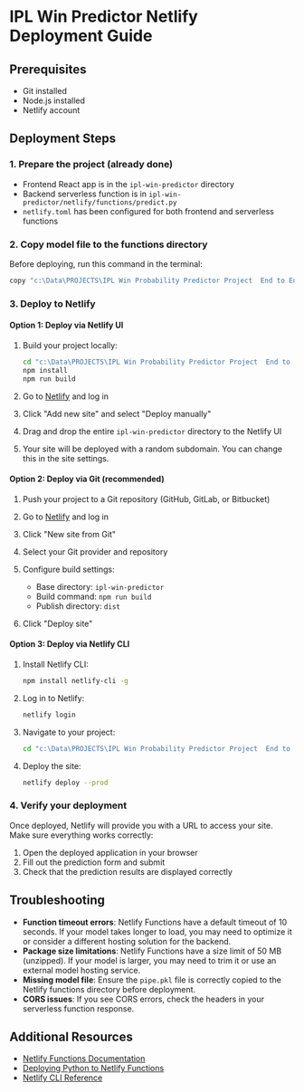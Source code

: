 # IPL Win Predictor Netlify Deployment Guide

## Prerequisites

- Git installed
- Node.js installed
- Netlify account

## Deployment Steps

### 1. Prepare the project (already done)

- Frontend React app is in the `ipl-win-predictor` directory
- Backend serverless function is in `ipl-win-predictor/netlify/functions/predict.py`
- `netlify.toml` has been configured for both frontend and serverless functions

### 2. Copy model file to the functions directory

Before deploying, run this command in the terminal:

```bash
copy "c:\Data\PROJECTS\IPL Win Probability Predictor Project  End to End Machine Learning Project\pipe.pkl" "c:\Data\PROJECTS\IPL Win Probability Predictor Project  End to End Machine Learning Project\ipl-win-predictor\netlify\functions\pipe.pkl"
```

### 3. Deploy to Netlify

#### Option 1: Deploy via Netlify UI

1. Build your project locally:
   ```bash
   cd "c:\Data\PROJECTS\IPL Win Probability Predictor Project  End to End Machine Learning Project\ipl-win-predictor"
   npm install
   npm run build
   ```

2. Go to [Netlify](https://app.netlify.com/) and log in

3. Click "Add new site" and select "Deploy manually"

4. Drag and drop the entire `ipl-win-predictor` directory to the Netlify UI

5. Your site will be deployed with a random subdomain. You can change this in the site settings.

#### Option 2: Deploy via Git (recommended)

1. Push your project to a Git repository (GitHub, GitLab, or Bitbucket)

2. Go to [Netlify](https://app.netlify.com/) and log in

3. Click "New site from Git"

4. Select your Git provider and repository

5. Configure build settings:
   - Base directory: `ipl-win-predictor`
   - Build command: `npm run build`
   - Publish directory: `dist`

6. Click "Deploy site"

#### Option 3: Deploy via Netlify CLI

1. Install Netlify CLI:
   ```bash
   npm install netlify-cli -g
   ```

2. Log in to Netlify:
   ```bash
   netlify login
   ```

3. Navigate to your project:
   ```bash
   cd "c:\Data\PROJECTS\IPL Win Probability Predictor Project  End to End Machine Learning Project"
   ```

4. Deploy the site:
   ```bash
   netlify deploy --prod
   ```

### 4. Verify your deployment

Once deployed, Netlify will provide you with a URL to access your site. Make sure everything works correctly:

1. Open the deployed application in your browser
2. Fill out the prediction form and submit
3. Check that the prediction results are displayed correctly

## Troubleshooting

- **Function timeout errors**: Netlify Functions have a default timeout of 10 seconds. If your model takes longer to load, you may need to optimize it or consider a different hosting solution for the backend.
- **Package size limitations**: Netlify Functions have a size limit of 50 MB (unzipped). If your model is larger, you may need to trim it or use an external model hosting service.
- **Missing model file**: Ensure the `pipe.pkl` file is correctly copied to the Netlify functions directory before deployment.
- **CORS issues**: If you see CORS errors, check the headers in your serverless function response.

## Additional Resources

- [Netlify Functions Documentation](https://docs.netlify.com/functions/overview/)
- [Deploying Python to Netlify Functions](https://docs.netlify.com/functions/build-with-python/)
- [Netlify CLI Reference](https://cli.netlify.com/)
